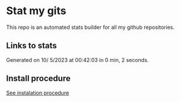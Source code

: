 # Stat my gits

This repo is an automated stats builder for all my github repositories.

## Links to stats


Generated on 10/ 5/2023 at 00:42:03 in 0 min, 2 seconds.

## Install procedure

[See instalation procedure](./src/install.md)
